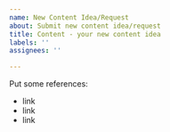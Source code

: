 ```yaml
---
name: New Content Idea/Request
about: Submit new content idea/request
title: Content - your new content idea
labels: ''
assignees: ''

---
```


Put some references:

- link
- link
- link
